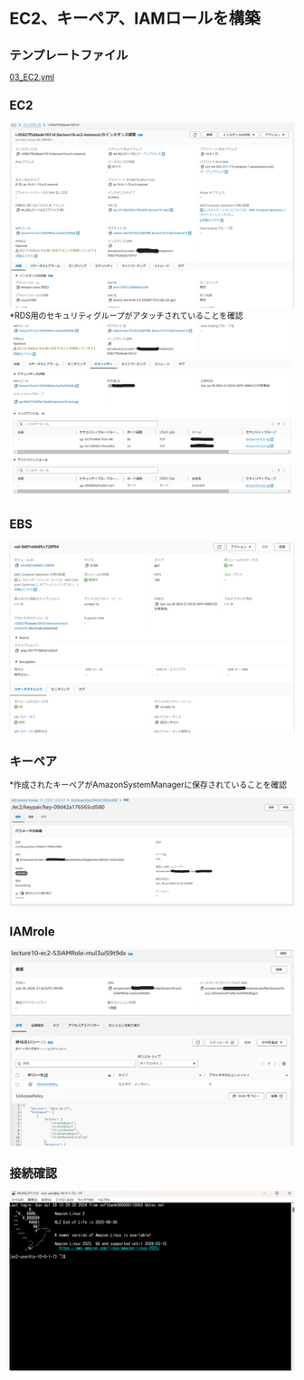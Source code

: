 # EC2、キーペア、IAMロールを構築

## テンプレートファイル
[03_EC2.yml](./lecture10_CloudFormation_Template/03_ec2.yml)

## EC2
![EC2](images/lecture10/03_EC2.png)
*RDS用のセキュリティグループがアタッチされていることを確認
![EC2_SG](images/lecture10/03_EC2_SG.png)

## EBS
![EBS](images/lecture10/03_EBS.png)

## キーペア
*作成されたキーペアがAmazonSystemManagerに保存されていることを確認

![キーペア](images/lecture10/03_EC2_keypair.png)

## IAMrole
![IAMrole](images/lecture10/03_IAMrole.png)

## 接続確認
![接続確認](images/lecture10/99_EC2_connect.png)

